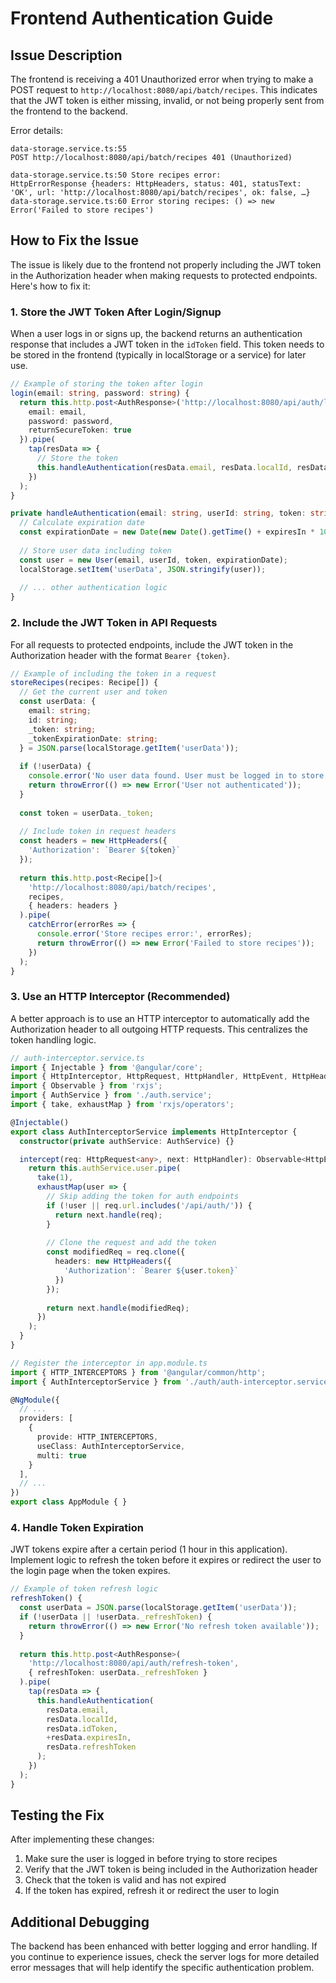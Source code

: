 # Frontend Authentication Guide

## Issue Description

The frontend is receiving a 401 Unauthorized error when trying to make a POST request to `http://localhost:8080/api/batch/recipes`. This indicates that the JWT token is either missing, invalid, or not being properly sent from the frontend to the backend.

Error details:
```
data-storage.service.ts:55 
POST http://localhost:8080/api/batch/recipes 401 (Unauthorized)

data-storage.service.ts:50 Store recipes error: 
HttpErrorResponse {headers: HttpHeaders, status: 401, statusText: 'OK', url: 'http://localhost:8080/api/batch/recipes', ok: false, …}
data-storage.service.ts:60 Error storing recipes: () => new Error('Failed to store recipes')
```

## How to Fix the Issue

The issue is likely due to the frontend not properly including the JWT token in the Authorization header when making requests to protected endpoints. Here's how to fix it:

### 1. Store the JWT Token After Login/Signup

When a user logs in or signs up, the backend returns an authentication response that includes a JWT token in the `idToken` field. This token needs to be stored in the frontend (typically in localStorage or a service) for later use.

```typescript
// Example of storing the token after login
login(email: string, password: string) {
  return this.http.post<AuthResponse>('http://localhost:8080/api/auth/login', {
    email: email,
    password: password,
    returnSecureToken: true
  }).pipe(
    tap(resData => {
      // Store the token
      this.handleAuthentication(resData.email, resData.localId, resData.idToken, +resData.expiresIn);
    })
  );
}

private handleAuthentication(email: string, userId: string, token: string, expiresIn: number) {
  // Calculate expiration date
  const expirationDate = new Date(new Date().getTime() + expiresIn * 1000);
  
  // Store user data including token
  const user = new User(email, userId, token, expirationDate);
  localStorage.setItem('userData', JSON.stringify(user));
  
  // ... other authentication logic
}
```

### 2. Include the JWT Token in API Requests

For all requests to protected endpoints, include the JWT token in the Authorization header with the format `Bearer {token}`.

```typescript
// Example of including the token in a request
storeRecipes(recipes: Recipe[]) {
  // Get the current user and token
  const userData: {
    email: string;
    id: string;
    _token: string;
    _tokenExpirationDate: string;
  } = JSON.parse(localStorage.getItem('userData'));
  
  if (!userData) {
    console.error('No user data found. User must be logged in to store recipes.');
    return throwError(() => new Error('User not authenticated'));
  }
  
  const token = userData._token;
  
  // Include token in request headers
  const headers = new HttpHeaders({
    'Authorization': `Bearer ${token}`
  });
  
  return this.http.post<Recipe[]>(
    'http://localhost:8080/api/batch/recipes',
    recipes,
    { headers: headers }
  ).pipe(
    catchError(errorRes => {
      console.error('Store recipes error:', errorRes);
      return throwError(() => new Error('Failed to store recipes'));
    })
  );
}
```

### 3. Use an HTTP Interceptor (Recommended)

A better approach is to use an HTTP interceptor to automatically add the Authorization header to all outgoing HTTP requests. This centralizes the token handling logic.

```typescript
// auth-interceptor.service.ts
import { Injectable } from '@angular/core';
import { HttpInterceptor, HttpRequest, HttpHandler, HttpEvent, HttpHeaders } from '@angular/common/http';
import { Observable } from 'rxjs';
import { AuthService } from './auth.service';
import { take, exhaustMap } from 'rxjs/operators';

@Injectable()
export class AuthInterceptorService implements HttpInterceptor {
  constructor(private authService: AuthService) {}

  intercept(req: HttpRequest<any>, next: HttpHandler): Observable<HttpEvent<any>> {
    return this.authService.user.pipe(
      take(1),
      exhaustMap(user => {
        // Skip adding the token for auth endpoints
        if (!user || req.url.includes('/api/auth/')) {
          return next.handle(req);
        }
        
        // Clone the request and add the token
        const modifiedReq = req.clone({
          headers: new HttpHeaders({
            'Authorization': `Bearer ${user.token}`
          })
        });
        
        return next.handle(modifiedReq);
      })
    );
  }
}

// Register the interceptor in app.module.ts
import { HTTP_INTERCEPTORS } from '@angular/common/http';
import { AuthInterceptorService } from './auth/auth-interceptor.service';

@NgModule({
  // ...
  providers: [
    {
      provide: HTTP_INTERCEPTORS,
      useClass: AuthInterceptorService,
      multi: true
    }
  ],
  // ...
})
export class AppModule { }
```

### 4. Handle Token Expiration

JWT tokens expire after a certain period (1 hour in this application). Implement logic to refresh the token before it expires or redirect the user to the login page when the token expires.

```typescript
// Example of token refresh logic
refreshToken() {
  const userData = JSON.parse(localStorage.getItem('userData'));
  if (!userData || !userData._refreshToken) {
    return throwError(() => new Error('No refresh token available'));
  }
  
  return this.http.post<AuthResponse>(
    'http://localhost:8080/api/auth/refresh-token',
    { refreshToken: userData._refreshToken }
  ).pipe(
    tap(resData => {
      this.handleAuthentication(
        resData.email,
        resData.localId,
        resData.idToken,
        +resData.expiresIn,
        resData.refreshToken
      );
    })
  );
}
```

## Testing the Fix

After implementing these changes:

1. Make sure the user is logged in before trying to store recipes
2. Verify that the JWT token is being included in the Authorization header
3. Check that the token is valid and has not expired
4. If the token has expired, refresh it or redirect the user to login

## Additional Debugging

The backend has been enhanced with better logging and error handling. If you continue to experience issues, check the server logs for more detailed error messages that will help identify the specific authentication problem.